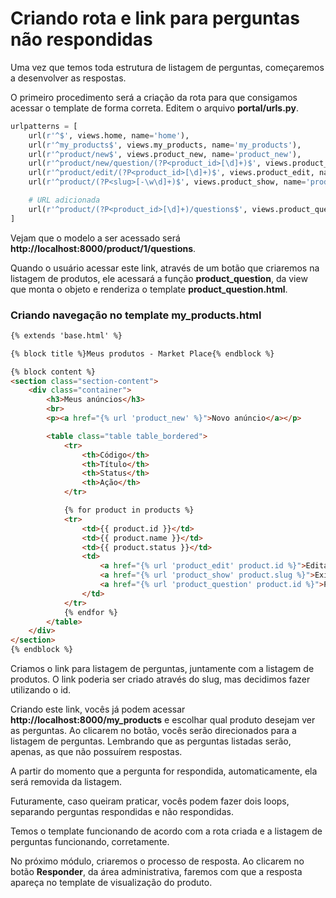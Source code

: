 # Criando rota e link para perguntas não respondidas

Uma vez que temos toda estrutura de listagem de perguntas, começaremos a desenvolver as respostas.

O primeiro procedimento será a criação da rota para que consigamos acessar o template de forma correta. Editem o arquivo **portal/urls.py**.

```python
urlpatterns = [
    url(r'^$', views.home, name='home'),    
    url(r'^my_products$', views.my_products, name='my_products'),
    url(r'^product/new$', views.product_new, name='product_new'),
    url(r'^product/new/question/(?P<product_id>[\d]+)$', views.product_new_question, name='product_new_question'),
    url(r'^product/edit/(?P<product_id>[\d]+)$', views.product_edit, name='product_edit'),
    url(r'^product/(?P<slug>[-\w\d]+)$', views.product_show, name='product_show'),

    # URL adicionada
    url(r'^product/(?P<product_id>[\d]+)/questions$', views.product_question, name='product_question'),
]
```

Vejam que o modelo a ser acessado será **http://localhost:8000/product/1/questions**.

Quando o usuário acessar este link, através de um botão que criaremos na listagem de produtos, ele acessará a função **product\_question**, da view que monta o objeto e renderiza o template **product_question.html**.

### Criando navegação no template my_products.html

```html
{% extends 'base.html' %}

{% block title %}Meus produtos - Market Place{% endblock %}

{% block content %}
<section class="section-content">
    <div class="container">
        <h3>Meus anúncios</h3>
        <br>
        <p><a href="{% url 'product_new' %}">Novo anúncio</a></p>

        <table class="table table_bordered">
            <tr>
                <th>Código</th>
                <th>Título</th>
                <th>Status</th>
                <th>Ação</th>
            </tr>

            {% for product in products %}
            <tr>
                <td>{{ product.id }}</td>
                <td>{{ product.name }}</td>
                <td>{{ product.status }}</td>
                <td>
                    <a href="{% url 'product_edit' product.id %}">Editar</a> |
                    <a href="{% url 'product_show' product.slug %}">Exibir</a> |
                    <a href="{% url 'product_question' product.id %}">Perguntas</a>
                </td>
            </tr>
            {% endfor %}
        </table>
    </div>
</section>
{% endblock %}
```

Criamos o link para listagem de perguntas, juntamente com a listagem de produtos. O link poderia ser criado através do slug, mas decidimos fazer utilizando o id.

Criando este link, vocês já podem acessar **http://localhost:8000/my_products** e escolhar qual produto desejam ver as perguntas. Ao clicarem no botão, vocês serão direcionados para a listagem de perguntas. Lembrando que as perguntas listadas serão, apenas, as que não possuírem respostas.

A partir do momento que a pergunta for respondida, automaticamente, ela será removida da listagem.

Futuramente, caso queiram praticar, vocês podem fazer dois loops, separando perguntas respondidas e não respondidas.

Temos o template funcionando de acordo com a rota criada e a listagem de perguntas funcionando, corretamente.

No próximo módulo, criaremos o processo de resposta. Ao clicarem no botão **Responder**, da área administrativa, faremos com que a resposta apareça no template de visualização do produto.









